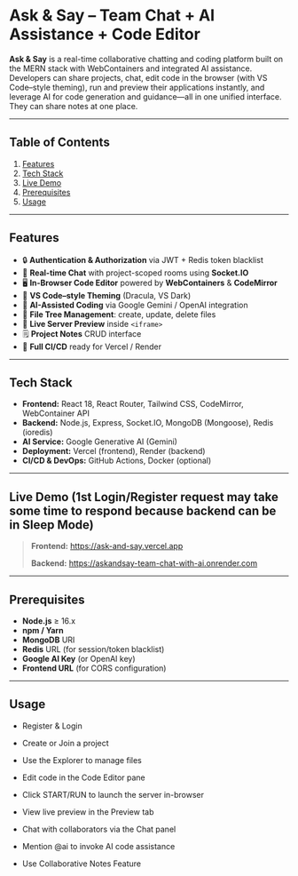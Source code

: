 # Ask & Say – Team Chat + AI Assistance + Code Editor

**Ask & Say** is a real-time collaborative chatting and coding platform built on the MERN stack with WebContainers and integrated AI assistance. Developers can share projects, chat, edit code in the browser (with VS Code–style theming), run and preview their applications instantly, and leverage AI for code generation and guidance—all in one unified interface. They can share notes at one place.

---

## Table of Contents

1. [Features](#features)  
2. [Tech Stack](#tech-stack)  
3. [Live Demo](#live-demo)  
4. [Prerequisites](#prerequisites)   
5. [Usage](#usage) 

---

## Features

- 🔒 **Authentication & Authorization** via JWT + Redis token blacklist  
- 💬 **Real-time Chat** with project-scoped rooms using **Socket.IO**  
- 🖥️ **In-Browser Code Editor** powered by **WebContainers** & **CodeMirror**  
- 🎨 **VS Code–style Theming** (Dracula, VS Dark)  
- 🤖 **AI-Assisted Coding** via Google Gemini / OpenAI integration  
- 📁 **File Tree Management**: create, update, delete files  
- 🔄 **Live Server Preview** inside `<iframe>`  
- 🗒️ **Project Notes** CRUD interface  
- 🚀 **Full CI/CD** ready for Vercel / Render  

---

## Tech Stack

- **Frontend:** React 18, React Router, Tailwind CSS, CodeMirror, WebContainer API  
- **Backend:** Node.js, Express, Socket.IO, MongoDB (Mongoose), Redis (ioredis)  
- **AI Service:** Google Generative AI (Gemini)  
- **Deployment:** Vercel (frontend), Render (backend)  
- **CI/CD & DevOps:** GitHub Actions, Docker (optional)  

---

## Live Demo (1st Login/Register request may take some time to respond because backend can be in Sleep Mode)

> **Frontend:** https://ask-and-say.vercel.app  
>
> **Backend:** https://askandsay-team-chat-with-ai.onrender.com  

---


## Prerequisites

- **Node.js** ≥ 16.x  
- **npm / Yarn**  
- **MongoDB** URI  
- **Redis** URL (for session/token blacklist)  
- **Google AI Key** (or OpenAI key)  
- **Frontend URL** (for CORS configuration)  

---

## Usage

- Register & Login

- Create or Join a project

- Use the Explorer to manage files

- Edit code in the Code Editor pane

- Click START/RUN to launch the server in-browser

- View live preview in the Preview tab

- Chat with collaborators via the Chat panel

- Mention @ai to invoke AI code assistance

- Use Collaborative Notes Feature
